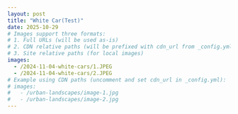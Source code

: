 ```yaml
---
layout: post
title: "White Car(Test)"
date: 2025-10-29
# Images support three formats:
# 1. Full URLs (will be used as-is)
# 2. CDN relative paths (will be prefixed with cdn_url from _config.yml)
# 3. Site relative paths (for local images)
images:
  - /2024-11-04-white-cars/1.JPEG
  - /2024-11-04-white-cars/2.JPEG
# Example using CDN paths (uncomment and set cdn_url in _config.yml):
# images:
#   - /urban-landscapes/image-1.jpg
#   - /urban-landscapes/image-2.jpg
---
```

